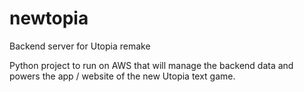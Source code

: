 # newtopia
Backend server for Utopia remake

Python project to run on AWS that will manage the backend data and powers the app / website of the new Utopia text game.
